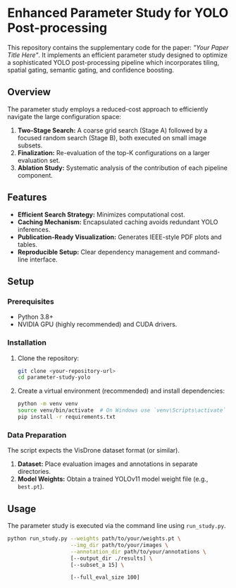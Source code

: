 # Enhanced Parameter Study for YOLO Post-processing

This repository contains the supplementary code for the paper: *"Your Paper Title Here"*. It implements an efficient parameter study designed to optimize a sophisticated YOLO post-processing pipeline which incorporates tiling, spatial gating, semantic gating, and confidence boosting.

## Overview

The parameter study employs a reduced-cost approach to efficiently navigate the large configuration space:

1.  **Two-Stage Search:** A coarse grid search (Stage A) followed by a focused random search (Stage B), both executed on small image subsets.
2.  **Finalization:** Re-evaluation of the top-K configurations on a larger evaluation set.
3.  **Ablation Study:** Systematic analysis of the contribution of each pipeline component.

## Features

*   **Efficient Search Strategy:** Minimizes computational cost.
*   **Caching Mechanism:** Encapsulated caching avoids redundant YOLO inferences.
*   **Publication-Ready Visualization:** Generates IEEE-style PDF plots and tables.
*   **Reproducible Setup:** Clear dependency management and command-line interface.

## Setup

### Prerequisites

*   Python 3.8+
*   NVIDIA GPU (highly recommended) and CUDA drivers.

### Installation

1.  Clone the repository:
    ```bash
    git clone <your-repository-url>
    cd parameter-study-yolo
    ```

2.  Create a virtual environment (recommended) and install dependencies:
    ```bash
    python -m venv venv
    source venv/bin/activate  # On Windows use `venv\Scripts\activate`
    pip install -r requirements.txt
    ```

### Data Preparation

The script expects the VisDrone dataset format (or similar).

1.  **Dataset:** Place evaluation images and annotations in separate directories.
2.  **Model Weights:** Obtain a trained YOLOv11 model weight file (e.g., `best.pt`).

## Usage

The parameter study is executed via the command line using `run_study.py`.

```bash
python run_study.py --weights path/to/your/weights.pt \
                    --img_dir path/to/your/images \
                    --annotation_dir path/to/your/annotations \
                    [--output_dir ./results] \
                    [--subset_a 15] \

                    [--full_eval_size 100]
